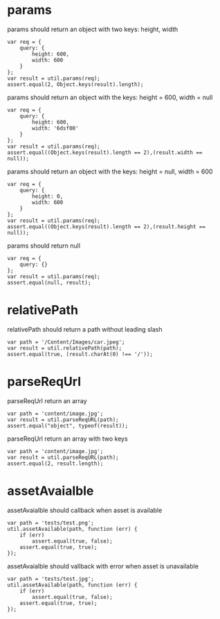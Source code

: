 # params
 params should return an object with two keys: height, width

```
var req = {
    query: {
        height: 600,
        width: 600
    }
};
var result = util.params(req);
assert.equal(2, Object.keys(result).length);
```


 params should return an object with the keys: height = 600, width = null

```
var req = {
    query: {
        height: 600,
        width: '6dsf00'
    }
};
var result = util.params(req);
assert.equal((Object.keys(result).length == 2),(result.width == null));
```


 params should return an object with the keys: height = null, width = 600

```
var req = {
    query: {
        height: 0,
        width: 600
    }
};
var result = util.params(req);
assert.equal((Object.keys(result).length == 2),(result.height == null));
```


 params should return null

```
var req = {
    query: {}
};
var result = util.params(req);
assert.equal(null, result);
```


# relativePath
 relativePath should return a path without leading slash

```
var path = '/Content/Images/car.jpeg';
var result = util.relativePath(path);
assert.equal(true, (result.charAt(0) !== '/'));
```


# parseReqUrl
 parseReqUrl return an array

```
var path = 'content/image.jpg';
var result = util.parseReqURL(path);
assert.equal("object", typeof(result));
```


 parseReqUrl return an array with two keys

```
var path = 'content/image.jpg';
var result = util.parseReqURL(path);
assert.equal(2, result.length);
```


# assetAvaialble
 assetAvaialble should callback when asset is available

```
var path = 'tests/test.png';
util.assetAvailable(path, function (err) {
    if (err)
        assert.equal(true, false);
    assert.equal(true, true);
});
```


 assetAvaialble should vallback with error when asset is unavailable

```
var path = 'tests/test.jpg';
util.assetAvailable(path, function (err) {
    if (err)
        assert.equal(true, false);
    assert.equal(true, true);
});
```
